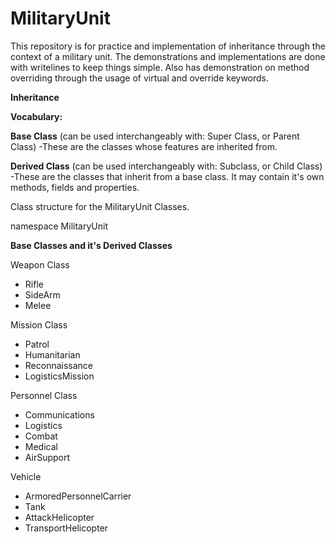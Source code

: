 # MilitaryUnit
This repository is for practice and implementation of inheritance through the context of a military unit.
The demonstrations and implementations are done with writelines to keep things simple. Also has demonstration on method overriding through the usage of virtual and override keywords.

**Inheritance**

**Vocabulary:**

**Base Class** (can be used interchangeably with: Super Class, or Parent Class)
-These are the classes whose features are inherited from.

**Derived Class** (can be used interchangeably with: Subclass, or Child Class)
-These are the classes that inherit from a base class. It may contain it's own methods, fields and properties.

Class structure for the MilitaryUnit Classes.

namespace MilitaryUnit

**Base Classes and it's Derived Classes**

Weapon Class
 - Rifle
 - SideArm
 - Melee

Mission Class
 - Patrol
 - Humanitarian
 - Reconnaissance
 - LogisticsMission

Personnel Class
 - Communications
 - Logistics
 - Combat
 - Medical
 - AirSupport

Vehicle
 - ArmoredPersonnelCarrier
 - Tank
 - AttackHelicopter
 - TransportHelicopter



